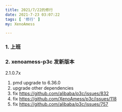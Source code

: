 ```yaml
---
title: 2021/7/22的修行
date: 2021-7-23 03:07:22
tags: [ '修行' ]
my: XenoAmess

---
```


### 1. 上班

### 2. xenoamess-p3c 发新版本

2.1.0.7x

1. pmd upgrade to 6.36.0
2. upgrade other dependencies
3. fix https://github.com/alibaba/p3c/issues/832
4. fix https://github.com/XenoAmess/p3c/issues/118
5. fix https://github.com/alibaba/p3c/issues/757
